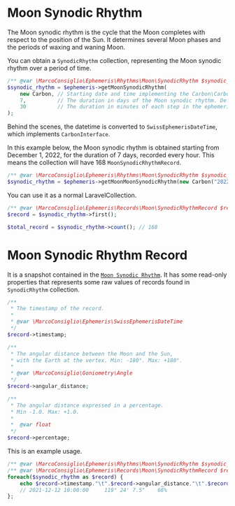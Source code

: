 # Moon Synodic Rhythm
The Moon synodic rhythm is the cycle that the Moon completes with respect to the position of the Sun. It determines several Moon phases and the periods of waxing and waning Moon.

You can obtain a `SynodicRhythm` collection, representing the Moon synodic rhythm over a period of time.
```php
/** @var \MarcoConsiglio\Ephemeris\Rhythms\Moon\SynodicRhythm $synodic_rhythm */
$synodic_rhythm = $ephemeris->getMoonSynodicRhythm(
    new Carbon, // Starting date and time implementing the Carbon\CarbonInterface. Required.
    7,          // The duration in days of the Moon synodic rhythm. Default: 30 days.
    30          // The duration in minutes of each step in the ephemeris. Default: 60 minutes.
);
```
Behind the scenes, the datetime is converted to `SwissEphemerisDateTime`, which implements `CarbonInterface`.

In this example below, the Moon synodic rhythm is obtained starting from December 1, 2022, for the duration of 7 days, recorded every hour. This means the collection will have 168 `MoonSynodicRhythmRecord`.
```php
/** @var \MarcoConsiglio\Ephemeris\Rhythms\Moon\SynodicRhythm $synodic_rhythm */
$synodic_rhythm = $ephemeris->getMoonMoonSynodicRhythm(new Carbon("2022-01-12"), 7); 
```
You can use it as a normal LaravelCollection.

```php
/** @var \MarcoConsiglio\Ephemeris\Records\Moon\SynodicRhythmRecord $record */
$record = $synodic_rhythm->first();

$total_record = $synodic_rhythm->count(); // 168
```
# Moon Synodic Rhythm Record
It is a snapshot contained in the [`Moon Synodic Rhythm`](#moon-synodic-rhythm). It has some read-only properties that represents some raw values of records found in `SynodicRhythm` collection.
```php
/** 
 * The timestamp of the record.
 * 
 * @var \MarcoConsiglio\Ephemeris\SwissEphemerisDateTime
 */
$record->timestamp;

/** 
 * The angular distance between the Moon and the Sun, 
 * with the Earth at the vertex. Min: -180°. Max: +180°.
 * 
 * @var \MarcoConsiglio\Goniometry\Angle 
 */
$record->angular_distance;

/**
 * The angular distance expressed in a percentage. 
 * Min -1.0. Max: +1.0.
 * 
 *  @var float
 */
$record->percentage;
```
This is an example usage.
```php
/** @var \MarcoConsiglio\Ephemeris\Rhythms\Moon\SynodicRhythm $synodic_rhythm */
/** @var \MarcoConsiglio\Ephemeris\Records\Moon\SynodicRhythmRecord $record */
foreach($synodic_rhythm as $record) { 
    echo $record->timestamp."\t".$record->angular_distance."\t".$record->percentage."%\n"; 
    // 2021-12-12 10:00:00     119° 24' 7.5"    66%
};
```